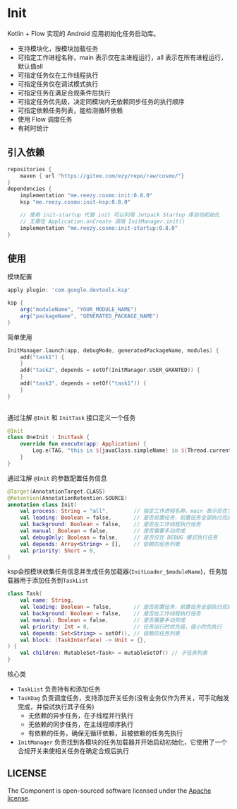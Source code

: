# Init
 
Kotlin + Flow 实现的 Android 应用初始化任务启动库。

- 支持模块化，按模块加载任务
- 可指定工作进程名称，main 表示仅在主进程运行，all 表示在所有进程运行，默认值all
- 可指定任务仅在工作线程执行
- 可指定任务仅在调试模式执行
- 可指定任务在满足合规条件后执行
- 可指定任务优先级，决定同模块内无依赖同步任务的执行顺序
- 可指定依赖任务列表，能检测循环依赖
- 使用 Flow 调度任务 
- 有耗时统计

## 引入依赖

``` groovy
repositories { 
    maven { url "https://gitee.com/ezy/repo/raw/cosmo/"}
} 
dependencies {
    implementation "me.reezy.cosmo:init:0.8.0" 
    ksp "me.reezy.cosmo:init-ksp:0.8.0" 

    // 使用 init-startup 代替 init 可以利用 Jetpack Startup 库自动初始化
    // 无需在 Application.onCreate 调用 InitManager.init()
    implementation "me.reezy.cosmo:init-startup:0.8.0" 
}
```
 

## 使用

模块配置

```groovy
apply plugin: 'com.google.devtools.ksp'

ksp {
    arg("moduleName", "YOUR_MODULE_NAME")
    arg("packageName", "GENERATED_PACKAGE_NAME")
}
```

简单使用

```kotlin 
InitManager.launch(app, debugMode, generatedPackageName, modules) {
    add("task1") {
    }
    add("task2", depends = setOf(InitManager.USER_GRANTED)) {
    }
    add("task3", depends = setOf("task1")) {
    }
}  
 
```
 

通过注解 `@Init` 和 `InitTask` 接口定义一个任务  

```kotlin  
@Init
class OneInit : InitTask {
    override fun execute(app: Application) {
        Log.e(TAG, "this is ${javaClass.simpleName} in ${Thread.currentThread().name}")
    }
}
``` 

通过注解 `@Init` 的参数配置任务信息

```kotlin
@Target(AnnotationTarget.CLASS)
@Retention(AnnotationRetention.SOURCE)
annotation class Init(
    val process: String = "all",        // 指定工作进程名称，main 表示仅在主进程运行，all 表示在所有进程运行
    val leading: Boolean = false,       // 是否前置任务，前置任务全部执行完成后才开始调度其它任务
    val background: Boolean = false,    // 是否在工作线程执行任务
    val manual: Boolean = false,        // 是否需要手动完成
    val debugOnly: Boolean = false,     // 是否仅在 DEBUG 模式执行任务 
    val depends: Array<String> = [],    // 依赖的任务列表
    val priority: Short = 0,
)
```

ksp会按模块收集任务信息并生成任务加载器(`InitLoader_$moduleName`)，任务加载器用于添加任务到`TaskList`

```kotlin
class Task(
    val name: String,
    val leading: Boolean = false,       // 是否前置任务，前置任务全部执行完成后才开始调度其它任务
    val background: Boolean = false,    // 是否在工作线程执行任务
    val manual: Boolean = false,        // 是否需要手动完成
    val priority: Int = 0,              // 任务运行的优先级，值小的先执行
    val depends: Set<String> = setOf(), // 依赖的任务列表
    val block: (TaskInterface) -> Unit = {},
) {
    val children: MutableSet<Task> = mutableSetOf() // 子任务列表
}
``` 

核心类

- `TaskList` 负责持有和添加任务
- `TaskDag` 负责调度任务，支持添加开关任务(没有业务仅作为开关，可手动触发完成，并偿试执行其子任务)
  - 无依赖的异步任务，在子线程并行执行
  - 无依赖的同步任务，在主线程顺序执行
  - 有依赖的任务，确保无循环依赖，且被依赖的任务先执行
- `InitManager` 负责找到各模块的任务加载器并开始启动初始化，它使用了一个合规开关来使相关任务在确定合规后执行
 
 



## LICENSE

The Component is open-sourced software licensed under the [Apache license](LICENSE).

